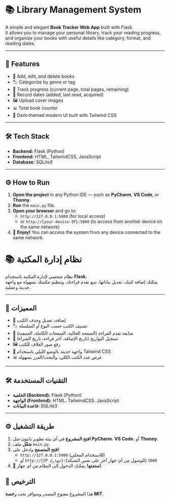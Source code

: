 # 📚 Library Management System

A simple and elegant **Book Tracker Web App** built with Flask.  
It allows you to manage your personal library, track your reading progress, and organize your books with useful details like category, format, and reading dates.

---

## 🚀 Features
- 📖 Add, edit, and delete books  
- 🏷️ Categorize by genre or tag  
- 📅 Track progress (current page, total pages, remaining)  
- 🧭 Record dates (added, last read, acquired)  
- 🖼️ Upload cover images  
- 📊 Total book counter  
- 🌙 Dark-themed modern UI built with Tailwind CSS  

---

## 🛠️ Tech Stack
- **Backend:** Flask (Python)
- **Frontend:** HTML, TailwindCSS, JavaScript
- **Database:** SQLite3

---

## ⚙️ How to Run
1. **Open the project** in any Python IDE — such as **PyCharm**, **VS Code**, or **Thonny**.  
2. **Run** the `main.py` file.  
3. **Open your browser** and go to:  
   - `http://127.0.0.1:5000` (for local access)  
   - or `http://{your-device-IP}:5000` (to access from another device on the same network)  
4. 🎉 **Enjoy!** You can access the system from any device connected to the same network.

# 📚 نظام إدارة المكتبة

نظام شخصي لإدارة المكتبة باستخدام **Flask**.  
يمكنك إضافة كتبك، تعديل بياناتها، تتبع تقدم قراءتك، وتنظيم مكتبتك بسهولة مع واجهة حديثة وعملية.

---

## 🚀 المميزات
- 📖 إضافة، تعديل وحذف الكتب  
- 🏷️ تصنيف الكتب حسب النوع أو السلسلة  
- 📅 متابعة تقدم القراءة (الصفحة الحالية، الصفحات الكاملة، المتبقية)  
- 🧭 تسجيل التواريخ (تاريخ الإضافة، آخر قراءة، تاريخ الشراء)  
- 🖼️ رفع صور الغلاف للكتب  
- 🌙 واجهة حديثة بالوضع الليلي باستخدام Tailwind CSS  
- 📊 عرض عدد الكتب الكلي، والبحث/الفرز بسهولة  

---

## 🛠️ التقنيات المستخدمة
- **الخلفية (Backend):** Flask (Python)  
- **الواجهة (Frontend):** HTML، TailwindCSS، JavaScript  
- **قاعدة البيانات:** SQLite3  

---

## ⚙️ طريقة التشغيل
1. **افتح المشروع** في أي بيئة تطوير بايثون مثل **PyCharm**، **VS Code**، أو **Thonny**.  
2. **شغّل** ملف `main.py`.  
3. **افتح المتصفح** وادخل على:  
   - `http://127.0.0.1:5000` (للاستخدام المحلي)  
   - أو `http://{IP جهازك}:5000` (للوصول من أي جهاز آخر على نفس الشبكة)  
4. 🎉 **استمتع!** يمكنك الدخول إلى النظام من أي جهاز.

## 📄 الترخيص
هذا المشروع مفتوح المصدر ومتوافر تحت **رخصة MIT**.

